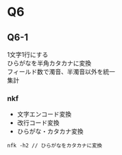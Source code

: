 # Q6

## Q6-1

1文字1行にする  
ひらがなを半角カタカナに変換  
フィールド数で濁音、半濁音以外を統一  
集計  

### nkf
- 文字エンコード変換
- 改行コード変換
- ひらがな・カタカナ変換

```
nfk -h2 // ひらがなをカタカナに変換
```
